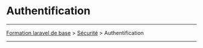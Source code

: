 # Authentification

---

[Formation laravel de base](../../README.md) > [Sécurité](../README.md) > Authentification

---